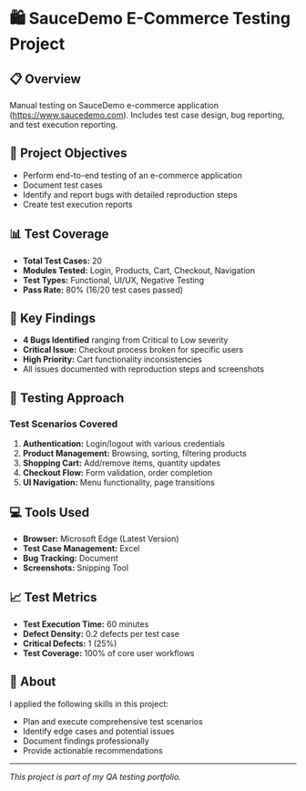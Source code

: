 # 🛍️ SauceDemo E-Commerce Testing Project

## 📋 Overview
Manual testing on SauceDemo e-commerce application (https://www.saucedemo.com). Includes test case design, bug reporting, and test execution reporting.

## 🎯 Project Objectives
- Perform end-to-end testing of an e-commerce application
- Document test cases 
- Identify and report bugs with detailed reproduction steps
- Create test execution reports

## 📊 Test Coverage
- **Total Test Cases:** 20
- **Modules Tested:** Login, Products, Cart, Checkout, Navigation
- **Test Types:** Functional, UI/UX, Negative Testing
- **Pass Rate:** 80% (16/20 test cases passed)

## 🐛 Key Findings
- **4 Bugs Identified** ranging from Critical to Low severity
- **Critical Issue:** Checkout process broken for specific users
- **High Priority:** Cart functionality inconsistencies
- All issues documented with reproduction steps and screenshots


## 🔧 Testing Approach

### Test Scenarios Covered
1. **Authentication:** Login/logout with various credentials
2. **Product Management:** Browsing, sorting, filtering products
3. **Shopping Cart:** Add/remove items, quantity updates
4. **Checkout Flow:** Form validation, order completion
5. **UI Navigation:** Menu functionality, page transitions

## 💻 Tools Used
- **Browser:** Microsoft Edge (Latest Version)
- **Test Case Management:** Excel
- **Bug Tracking:** Document
- **Screenshots:** Snipping Tool

## 📈 Test Metrics
- **Test Execution Time:** 60 minutes
- **Defect Density:** 0.2 defects per test case
- **Critical Defects:** 1 (25%)
- **Test Coverage:** 100% of core user workflows


## 👤 About
I applied the following skills in this project:
- Plan and execute comprehensive test scenarios
- Identify edge cases and potential issues
- Document findings professionally
- Provide actionable recommendations


---
*This project is part of my QA testing portfolio.*
